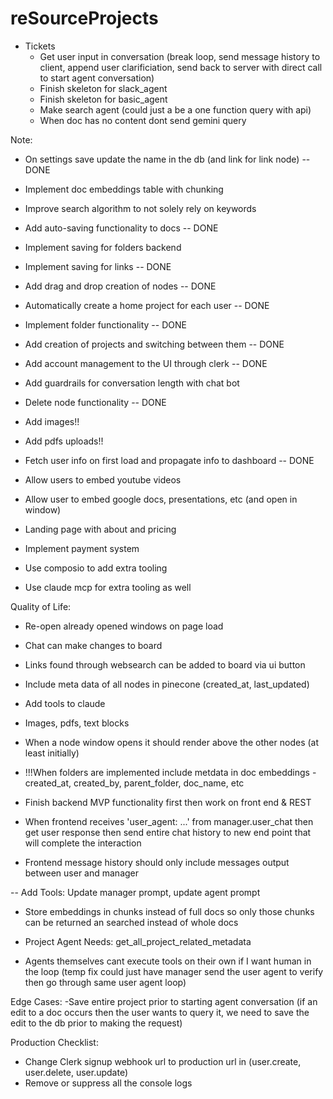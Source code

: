 # reSourceProjects

* Tickets
    - Get user input in conversation (break loop, send message history to client, append user clarificiation, send back to server with direct call to start agent conversation)
    - Finish skeleton for slack_agent
    - Finish skeleton for basic_agent
    - Make search agent (could just a be a one function query with api)
    - When doc has no content dont send gemini query

Note:
* On settings save update the name in the db (and link for link node) -- DONE
* Implement doc embeddings table with chunking
* Improve search algorithm to not solely rely on keywords
* Add auto-saving functionality to docs -- DONE
* Implement saving for folders backend
* Implement saving for links -- DONE
* Add drag and drop creation of nodes -- DONE
* Automatically create a home project for each user -- DONE
* Implement folder functionality -- DONE
* Add creation of projects and switching between them -- DONE
* Add account management to the UI through clerk -- DONE
* Add guardrails for conversation length with chat bot
* Delete node functionality -- DONE
* Add images!!
* Add pdfs uploads!!
* Fetch user info on first load and propagate info to dashboard -- DONE
* Allow users to embed youtube videos
* Allow user to embed google docs, presentations, etc (and open in window)

* Landing page with about and pricing
* Implement payment system
* Use composio to add extra tooling
* Use claude mcp for extra tooling as well

Quality of Life:
* Re-open already opened windows on page load
* Chat can make changes to board
* Links found through websearch can be added to board via ui button
* Include meta data of all nodes in pinecone (created_at, last_updated)
* Add tools to claude
* Images, pdfs, text blocks
* When a node window opens it should render above the other nodes (at least initially)

* !!!When folders are implemented include metdata in doc embeddings
    -created_at, created_by, parent_folder, doc_name, etc

* Finish backend MVP functionality first then work on front end & REST

* When frontend receives 'user_agent: ...' from manager.user_chat then get user response then send entire chat history to new end point that will complete the interaction

* Frontend message history should only include messages output between user and manager

-- Add Tools: Update manager prompt, update agent prompt

* Store embeddings in chunks instead of full docs so only those chunks can be returned an searched instead of whole docs

* Project Agent Needs: get_all_project_related_metadata

* Agents themselves cant execute tools on their own if I want human in the loop
(temp fix could just have manager send the user agent to verify then go through same user agent loop)

Edge Cases:
-Save entire project prior to starting agent conversation
(if an edit to a doc occurs then the user wants to query it, we need
to save the edit to the db prior to making the request)



Production Checklist:
- Change Clerk signup webhook url to production url in (user.create, user.delete, user.update)
- Remove or suppress all the console logs